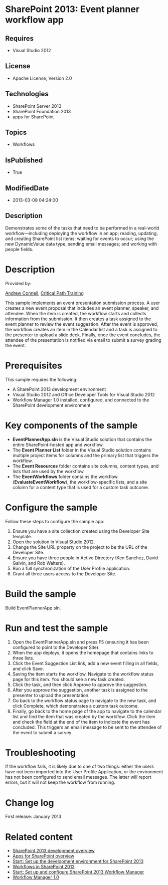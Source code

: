 # SharePoint 2013: Event planner workflow app
## Requires
* Visual Studio 2012
## License
* Apache License, Version 2.0
## Technologies
* SharePoint Server 2013
* SharePoint Foundation 2013
* apps for SharePoint
## Topics
* Workflows
## IsPublished
* True
## ModifiedDate
* 2013-03-08 04:24:00
## Description

<p id="header">Demonstrates some of the tasks that need to be performed in a real-world workflow&mdash;including deploying the workflow in an app; reading, updating, and creating SharePoint list items; waiting for events to occur; using the new
<span><span class="keyword">DynamicValue</span></span> data type; sending email messages; and working with people fields.</p>
<div id="mainSection">
<div id="mainBody">
<div class="introduction">
<h1 class="heading">Description</h1>
<div class="section" id="sectionSection0">
<p><span class="label">Provided by:</span></p>
</div>
<div class="section" id="sectionSection0">
<p><a href="http://mvp.microsoft.com/en-US/findanmvp/Pages/profile.aspx?MVPID=66531e5c-6ee1-4a68-87b5-c3b2f93db465" target="_blank">Andrew Connell</a>,
<a href="http://www.criticalpathtraining.com" target="_blank">Critical Path Training</a></p>
<p>This sample implements an event presentation submission process. A user creates a new event proposal that includes an event planner, speaker, and attendee. When the item is created, the workflow starts and collects information from the submission. It then
 creates a task assigned to the event planner to review the event suggestion. After the event is approved, the workflow creates an item in the Calendar list and a task is assigned to the presenter to upload a slide deck. Finally, once the event concludes, the
 attendee of the presentation is notified via email to submit a survey grading the event.</p>
</div>
<h1 class="heading">Prerequisites</h1>
<div class="section" id="sectionSection1">
<div>This sample requires the following:</div>
<ul>
<li>
<div>A SharePoint 2013 development environment</div>
</li><li>
<div>Visual Studio 2012 and Office Developer Tools for Visual Studio 2012</div>
</li><li>
<div>Workflow Manager 1.0 installed, configured, and connected to the SharePoint development environment</div>
</li></ul>
</div>
<h1 class="heading">Key components of the sample</h1>
<div class="section" id="sectionSection2">
<ul>
<li>
<div><strong>EventPlannerApp.sln</strong> is the Visual Studio solution that contains the entire SharePoint-hosted app and workflow.</div>
</li><li>
<div>The <strong>Event Planner List</strong> folder in the Visual Studio solution contains multiple project items for columns and the primary list that triggers the workflow.</div>
</li><li>
<div>The <strong>Event Resources</strong> folder contains site columns, content types, and lists that are used by the workflow.</div>
</li><li>
<div>The <strong>EventWorkflows</strong> folder contains the workflow (<strong>EvaluateEventWorkflow</strong>), the workflow-specific lists, and a site column for a content type that is used for a custom task outcome.</div>
</li></ul>
</div>
<h1 class="heading">Configure the sample</h1>
<div class="section" id="sectionSection3">
<div>Follow these steps to configure the sample app:</div>
<div class="subSection">
<ol>
<li>
<div>Ensure you have a site collection created using the Developer Site template.</div>
</li><li>
<div>Open the solution in Visual Studio 2012.</div>
</li><li>
<div>Change the <span><span class="keyword">Site URL</span></span> property on the project to be the URL of the Developer Site.</div>
</li><li>
<div>Ensure you have three people in Active Directory (Ken Sanchez, David Galvin, and Rob Walters).</div>
</li><li>
<div>Run a full synchronization of the User Profile application.</div>
</li><li>
<div>Grant all three users access to the Developer Site.</div>
</li></ol>
</div>
</div>
<h1 class="heading">Build the sample</h1>
<div class="section" id="sectionSection4">
<p>Build EventPlannerApp.sln.</p>
</div>
<h1 class="heading">Run and test the sample</h1>
<div class="section" id="sectionSection5">
<div class="subSection">
<ol>
<li>
<div>Open the EventPlannerApp.sln and press F5 (ensuring it has been configured to point to the Developer Site).</div>
</li><li>
<div>When the app deploys, it opens the homepage that contains links to three lists.</div>
</li><li>
<div>Click the <span class="ui">Event Suggestion List</span> link, add a new event filling in all fields, and click
<span class="ui">Save</span>.</div>
</li><li>
<div>Saving the item starts the workflow. Navigate to the workflow status page for this item. You should see a new task created.</div>
</li><li>
<div>Click the task, and then click <span class="ui">Approve</span> to approve the suggestion.</div>
</li><li>
<div>After you approve the suggestion, another task is assigned to the presenter to upload the presentation.</div>
</li><li>
<div>Go back to the workflow status page to navigate to the new task, and click <span class="ui">
Complete</span>, which demonstrates a custom task outcome.</div>
</li><li>
<div>Finally, go back to the home page of the app to navigate to the calendar list and find the item that was created by the workflow. Click the item and check the field at the end of the item to indicate the event has concluded. This triggers an email message
 to be sent to the attendee of the event to submit a survey</div>
</li></ol>
</div>
</div>
<h1 class="heading">Troubleshooting</h1>
<div class="section" id="sectionSection6">
<p>If the workflow fails, it is likely due to one of two things: either the users have not been imported into the User Profile Application, or the environment has not been configured to send email messages. The latter will report errors, but it will not keep
 the workflow from running.</p>
</div>
<h1 class="heading">Change log</h1>
<div class="section" id="sectionSection7">
<p>First release: January 2013</p>
</div>
<h1 class="heading">Related content</h1>
<div class="section" id="sectionSection8">
<ul>
<li>
<div><a href="http://msdn.microsoft.com/en-us/library/jj164084(v=office.15).aspx" target="_blank">SharePoint 2013 development overview</a></div>
</li><li>
<div><a href="http://msdn.microsoft.com/en-us/library/fp179930.aspx" target="_blank">Apps for SharePoint overview</a></div>
</li><li>
<div><a href="http://msdn.microsoft.com/en-us/library/ee554869.aspx" target="_blank">Start: Set up the development environment for SharePoint 2013</a></div>
</li><li>
<div><a href="http://msdn.microsoft.com/en-us/library/jj163986.aspx" target="_blank">Workflows in SharePoint 2013</a></div>
</li><li>
<div><a href="http://msdn.microsoft.com/en-us/library/jj163276.aspx" target="_blank">Start: Set up and configure SharePoint 2013 Workflow Manager</a></div>
</li><li>
<div><a href="http://msdn.microsoft.com/en-us/library/windowsazure/jj193528(v=azure.10).aspx" target="_blank">Workflow Manager 1.0</a></div>
</li></ul>
</div>
</div>
</div>
</div>
